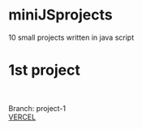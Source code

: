 # miniJSprojects
10 small projects written in java script

<h1>1st project</h1><br>

Branch: project-1 <br>
[VERCEL](https://pierreswtich-project-1.vercel.app/)